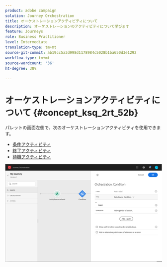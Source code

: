 ```yaml
---
product: adobe campaign
solution: Journey Orchestration
title: オーケストレーションアクティビティについて
description: オーケストレーションのアクティビティについて学びます
feature: Journeys
role: Business Practitioner
level: Intermediate
translation-type: tm+mt
source-git-commit: ab19cc5a3d998d1178984c5028b1ba650d3e1292
workflow-type: tm+mt
source-wordcount: '36'
ht-degree: 38%

---
```



# オーケストレーションアクティビティについて {#concept_ksq_2rt_52b}

パレットの画面左側で、次のオーケストレーションアクティビティを使用できます。

* [条件アクティビティ](../building-journeys/condition-activity.md)
* [終了アクティビティ](../building-journeys/end-activity.md)
* [待機アクティビティ](../building-journeys/wait-activity.md)

![](../assets/journey49.png)
